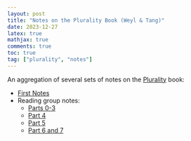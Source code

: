 ```yaml
---
layout: post
title: "Notes on the Plurality Book (Weyl & Tang)"
date: 2023-12-27
latex: true
mathjax: true
comments: true
toc: true
tag: ["plurality", "notes"]
---
```


An aggregation of several sets of notes on the [Plurality](https://plurality.net/) book: 

* [First Notes](https://jeffreyfossett.com/2023/12/27/notes-on-plurality-book.html)
* Reading group notes: 
  * [Parts 0-3](https://jeffreyfossett.com/2024/04/23/prep-for-plurality-reading-group.html)
  * [Part 4](https://jeffreyfossett.com/2024/06/06/plurality-book-part-4.html)
  * [Part 5](https://jeffreyfossett.com/2024/06/06/plurality-book-part-5.html)
  * [Part 6 and 7](https://jeffreyfossett.com/2024/07/25/plurality-book-part-6.html)